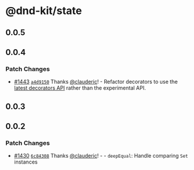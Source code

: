 # @dnd-kit/state

## 0.0.5

## 0.0.4

### Patch Changes

- [#1443](https://github.com/clauderic/dnd-kit/pull/1443) [`a4d9150`](https://github.com/clauderic/dnd-kit/commit/a4d91500124698abf58355592913f84d438faa3d) Thanks [@clauderic](https://github.com/clauderic)! - Refactor decorators to use the [latest decorators API](https://devblogs.microsoft.com/typescript/announcing-typescript-5-0/#decorators) rather than the experimental API.

## 0.0.3

## 0.0.2

### Patch Changes

- [#1430](https://github.com/clauderic/dnd-kit/pull/1430) [`6c84308`](https://github.com/clauderic/dnd-kit/commit/6c84308b45c55ca1324a5c752b0ec117235da9e2) Thanks [@clauderic](https://github.com/clauderic)! - - `deepEqual`: Handle comparing `Set` instances
